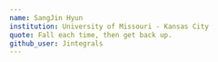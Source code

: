 ```yaml
---
name: SangJin Hyun
institution: University of Missouri - Kansas City
quote: Fall each time, then get back up.
github_user: Jintegrals
---
```

